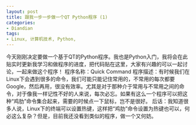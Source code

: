 ```yaml
---
layout: post
title: 跟我一步一步做一个QT Python程序 (1)
categories:
- Diandian
tags:
- Linux, 计算机技术, Python, 
---
```

今天刚刚决定要做一个基于QT的Python程序。我也是Python入门，我将会在此贴实时更新我学习和做程序的进度，把代码贴在这里，大家有兴趣的可以一起讨论，一起来做这个程序！ 程序名称：Quick Command 程序描述：有时候我们在Linux下会遇到很多的命令，我们可能只能记住常用的，不常用的每次都要Google，然后再用，很没有效率。尤其是对于那种介于常用与不常用之间的命令，对于像我一样记性不好的人来说，每次必忘。如果有这么一个程序可以把这种“鸡肋”命令集合起来，需要的时候点一下鼠标，岂不是很好。 后话：我知道很多人说，Linux下的终端可以设置热键，这样把“鸡肋”命令设置为热键也可以，何必这么复杂？但是，目前我还没看到类似的程序，做一个又何妨。